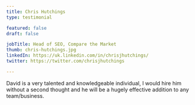```yaml
---
title: Chris Hutchings
type: testimonial

featured: false
draft: false

jobTitle: Head of SEO, Compare the Market
thumb: chris-hutchings.jpg
linkedIn: https://uk.linkedin.com/in/chrisjhutchings/
twitter: https://twitter.com/chrisjhutchings

---
```


David is a very talented and knowledgeable individual, I would hire him without a second thought and he will be a hugely effective addition to any team/business.
